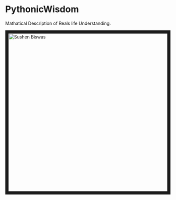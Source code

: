 # PythonicWisdom
Mathatical Description of Reals life Understanding.

<a href="http://www.youtube.com/watch?feature=player_embedded&v=WD00qC-copw
" target="_blank"><img src="https://i.ytimg.com/vi/WD00qC-copw/maxresdefault.jpg" 
alt="Sushen Biswas" width="800" height="500" border="10" /></a>
